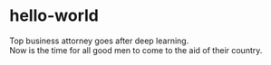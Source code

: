# hello-world
Top business attorney goes after deep learning.  
Now is the time for all good men to come to the aid of their country.
